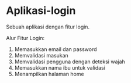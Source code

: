 # Aplikasi-login
Sebuah aplikasi dengan fitur login.

Alur Fitur Login:
1. Memasukkan email dan password
2. Memvalidasi masukan
3. Memvalidasi pengguna dengan deteksi wajah
4. Memasukkan nama ibu untuk validasi
5. Menampilkan halaman home
